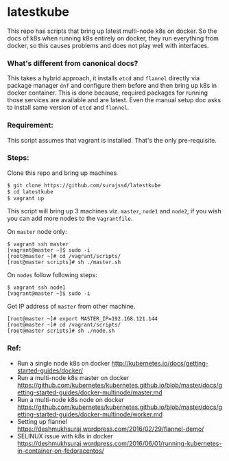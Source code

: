 # latestkube

This repo has scripts that bring up latest multi-node k8s on docker.
So the docs of k8s when running k8s entirely on docker, they run everything from docker, so this causes problems and does not play well with interfaces.

### What's different from canonical docs?

This takes a hybrid approach, it installs `etcd` and `flannel` directly via package manager `dnf` and configure them before and then bring up k8s in docker container. This is done because, required packages for running those services are available and are latest. Even the manual setup doc asks to install same version of `etcd` and `flannel`.

### Requirement:

This script assumes that vagrant is installed. That's the only pre-requisite.


### Steps:

Clone this repo and bring up machines

```bash
$ git clone https://github.com/surajssd/latestkube
$ cd latestkube
$ vagrant up
```

This script will bring up 3 machines viz. `master`, `node1` and `node2`, if you wish you can add more nodes to the `Vagrantfile`.

On `master` node only:

```
$ vagrant ssh master
[vagrant@master ~]$ sudo -i
[root@master ~]# cd /vagrant/scripts/
[root@master scripts]# sh ./master.sh
```

On `nodes` follow following steps:
```
$ vagrant ssh node1
[vagrant@master ~]$ sudo -i
```

Get IP address of `master` from other machine.
```
[root@master ~]# export MASTER_IP=192.168.121.144
[root@master ~]# cd /vagrant/scripts/
[root@master scripts]# sh ./node.sh
```


### Ref:

- Run a single node k8s on docker http://kubernetes.io/docs/getting-started-guides/docker/
- Run a multi-node k8s master on docker https://github.com/kubernetes/kubernetes.github.io/blob/master/docs/getting-started-guides/docker-multinode/master.md
- Run a multi-node k8s node on docker https://github.com/kubernetes/kubernetes.github.io/blob/master/docs/getting-started-guides/docker-multinode/worker.md
- Setting up flannel https://deshmukhsuraj.wordpress.com/2016/02/29/flannel-demo/
- SELINUX issue with k8s in docker https://deshmukhsuraj.wordpress.com/2016/06/01/running-kubernetes-in-container-on-fedoracentos/
